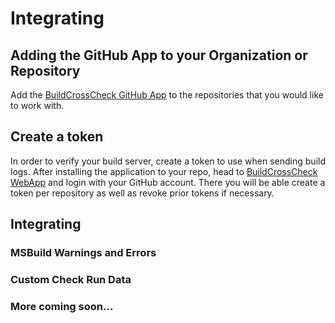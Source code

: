 # Integrating

## Adding the GitHub App to your Organization or Repository

Add the [BuildCrossCheck GitHub App](https://github.com/apps/build-cross-check) to the repositories that you 
would like to work with.

## Create a token

In order to verify your build server, create a token to use when sending build logs.
After installing the application to your repo, head to [BuildCrossCheck WebApp](https://buildcrosscheck.azurewebsites.net/) 
and login with your GitHub account. There you will be able create a token per repository as well as
revoke prior tokens if necessary.

## Integrating

### MSBuild Warnings and Errors

### Custom Check Run Data

### More coming soon...